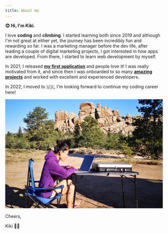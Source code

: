 ```yaml
---
title: About me
---
```


**😊 Hi, I'm Kiki.**

I love **coding** and **climbing**. I started learning both since 2019 and although I'm not great at either yet, the journey has been incredibly fun and rewarding so far. I was a marketing manager before the dev life, after leading a couple of digital marketing projects, I got interested in how apps are developed. From there, I started to learn web development by myself.

In 2021, I released **[my first application](https://kikiren.github.io/cika-exchange/)** and people love it! I was really motivated from it, and since then I was onboarded to so many **[amazing projects](https://kikiren.github.io/)** and worked with excellent and experienced developers.

In 2022, I moved to 🇺🇸, I'm looking forward to continue my coding career here!

![Kiki coding in Vedauwoo](images/vedauwoo.jpg)

Cheers,

Kiki 🧗‍♀️
